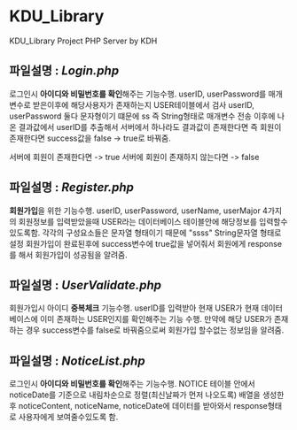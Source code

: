 # KDU_Library
KDU_Library Project PHP Server by KDH

## 파일설명 : ***Login.php***

로그인시 **아이디와 비밀번호를 확인**해주는 기능수행.
userID, userPassword를 매개변수로 받은이후에 해당사용자가 존재하는지 USER테이블에서 검사
userID, userPassword 둘다 문자형이기 떄문에 ss 즉 String형태로 매개변수 전송
이후에 나온 결과값에서 userID를 추출해서 서버에서 하나라도 결과값이 존재한다면 즉 회원이 존재한다면
success값을 false -> true로 바꿔줌.

서버에 회원이 존재한다면 -> true
서버에 회원이 존재하지 않는다면 -> false

## 파일설명 : ***Register.php***

**회원가입**을 위한 기능수행.
userID, userPassword, userName, userMajor 4가지의 회원정보를 입력받았을때
USER라는 데이터베이스 테이블안에 해당정보를 입력할수있도록함.
각각의 구성요소들은 문자열 형태이기 때문에 "ssss" String문자열 형태로 설정
회원가입이 완료된후에 success변수에 true값을 넣어줘서 회원에게 response를 해서
회원가입이 성공됨을 알려줌.

## 파일설명 : ***UserValidate.php***

회원가입시 아이디 **중복체크** 기능수행.
userID를 입력받아 현재 USER가 현재 데이터베이스에 이미 존재하는 USER인지를 확인해주는 기능 수행.
만약에 해당 USER가 존재하는 경우 success변수를 false로 바꿔줌으로써 회원가입 할수없는 정보임을 알려줌.

## 파일설명 : ***NoticeList.php***

로그인시 **아이디와 비밀번호를 확인**해주는 기능수행.
NOTICE 테이블 안에서 noticeDate를 기준으로 내림차순으로 정렬(최신날짜가 먼저 나오도록)
배열을 생성한후 noticeContent, noticeName, noticeDate에 데이터를 받아와서 response형태로 사용자에게 보여줄수있도록 함.
